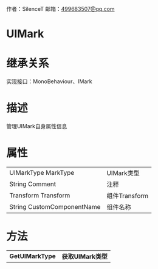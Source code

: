 作者：SilenceT     邮箱：499683507@qq.com

# UIMark

# 继承关系

实现接口：MonoBehaviour、IMark

# 描述

管理UIMark自身属性信息

# **属性**

|                            |               |
| -------------------------- | ------------- |
| UIMarkType MarkType        | UIMark类型    |
| String Comment             | 注释          |
| Transform Transform        | 组件Transform |
| String CustomComponentName | 组件名称      |

# **方法**

|                   |                    |
| ----------------- | ------------------ |
| **GetUIMarkType** | **获取UIMark类型** |

